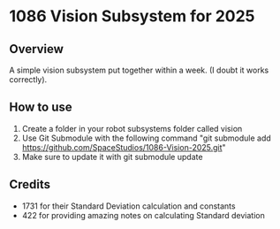 # 1086 Vision Subsystem for 2025
## Overview
A simple vision subsystem put together within a week. (I doubt it works correctly).
## How to use
1. Create a folder in your robot subsystems folder called vision
2. Use Git Submodule with the following command "git submodule add https://github.com/SpaceStudios/1086-Vision-2025.git"
3. Make sure to update it with git submodule update
## Credits
- 1731 for their Standard Deviation calculation and constants
- 422 for providing amazing notes on calculating Standard deviation

